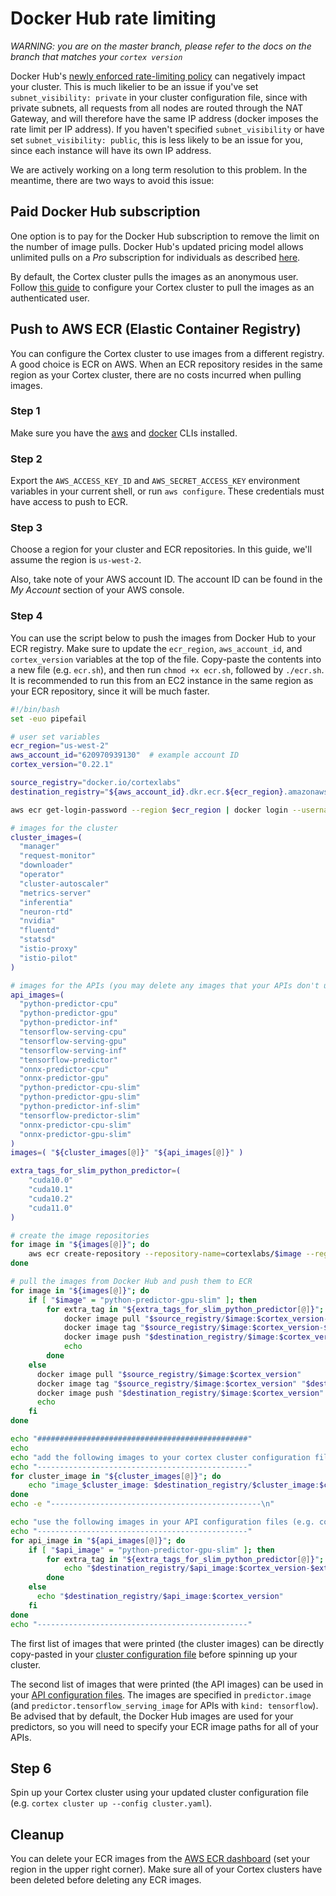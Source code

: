 # Docker Hub rate limiting

_WARNING: you are on the master branch, please refer to the docs on the branch that matches your `cortex version`_

Docker Hub's [newly enforced rate-limiting policy](https://www.docker.com/increase-rate-limits) can negatively impact your cluster. This is much likelier to be an issue if you've set `subnet_visibility: private` in your cluster configuration file, since with private subnets, all requests from all nodes are routed through the NAT Gateway, and will therefore have the same IP address (docker imposes the rate limit per IP address). If you haven't specified `subnet_visibility` or have set `subnet_visibility: public`, this is less likely to be an issue for you, since each instance will have its own IP address.

We are actively working on a long term resolution to this problem. In the meantime, there are two ways to avoid this issue:

## Paid Docker Hub subscription

One option is to pay for the Docker Hub subscription to remove the limit on the number of image pulls. Docker Hub's updated pricing model allows unlimited pulls on a _Pro_ subscription for individuals as described [here](https://www.docker.com/pricing).

By default, the Cortex cluster pulls the images as an anonymous user. Follow [this guide](private-docker.md) to configure your Cortex cluster to pull the images as an authenticated user.

## Push to AWS ECR (Elastic Container Registry)

You can configure the Cortex cluster to use images from a different registry. A good choice is ECR on AWS. When an ECR repository resides in the same region as your Cortex cluster, there are no costs incurred when pulling images.

### Step 1

Make sure you have the [aws](https://docs.aws.amazon.com/cli/latest/userguide/install-cliv1.html) and [docker](https://docs.docker.com/get-docker/) CLIs installed.

### Step 2

Export the `AWS_ACCESS_KEY_ID` and `AWS_SECRET_ACCESS_KEY` environment variables in your current shell, or run `aws configure`. These credentials must have access to push to ECR.

### Step 3

Choose a region for your cluster and ECR repositories. In this guide, we'll assume the region is `us-west-2`.

Also, take note of your AWS account ID. The account ID can be found in the _My Account_ section of your AWS console.

### Step 4

You can use the script below to push the images from Docker Hub to your ECR registry. Make sure to update the `ecr_region`, `aws_account_id`, and `cortex_version` variables at the top of the file. Copy-paste the contents into a new file (e.g. `ecr.sh`), and then run `chmod +x ecr.sh`, followed by `./ecr.sh`. It is recommended to run this from an EC2 instance in the same region as your ECR repository, since it will be much faster.

```bash
#!/bin/bash
set -euo pipefail

# user set variables
ecr_region="us-west-2"
aws_account_id="620970939130"  # example account ID
cortex_version="0.22.1"

source_registry="docker.io/cortexlabs"
destination_registry="${aws_account_id}.dkr.ecr.${ecr_region}.amazonaws.com/cortexlabs"

aws ecr get-login-password --region $ecr_region | docker login --username AWS --password-stdin $destination_registry

# images for the cluster
cluster_images=(
  "manager"
  "request-monitor"
  "downloader"
  "operator"
  "cluster-autoscaler"
  "metrics-server"
  "inferentia"
  "neuron-rtd"
  "nvidia"
  "fluentd"
  "statsd"
  "istio-proxy"
  "istio-pilot"
)

# images for the APIs (you may delete any images that your APIs don't use)
api_images=(
  "python-predictor-cpu"
  "python-predictor-gpu"
  "python-predictor-inf"
  "tensorflow-serving-cpu"
  "tensorflow-serving-gpu"
  "tensorflow-serving-inf"
  "tensorflow-predictor"
  "onnx-predictor-cpu"
  "onnx-predictor-gpu"
  "python-predictor-cpu-slim"
  "python-predictor-gpu-slim"
  "python-predictor-inf-slim"
  "tensorflow-predictor-slim"
  "onnx-predictor-cpu-slim"
  "onnx-predictor-gpu-slim"
)
images=( "${cluster_images[@]}" "${api_images[@]}" )

extra_tags_for_slim_python_predictor=(
    "cuda10.0"
    "cuda10.1"
    "cuda10.2"
    "cuda11.0"
)

# create the image repositories
for image in "${images[@]}"; do
    aws ecr create-repository --repository-name=cortexlabs/$image --region=$ecr_region || true
done

# pull the images from Docker Hub and push them to ECR
for image in "${images[@]}"; do
    if [ "$image" = "python-predictor-gpu-slim" ]; then
        for extra_tag in "${extra_tags_for_slim_python_predictor[@]}"; do
            docker image pull "$source_registry/$image:$cortex_version-$extra_tag"
            docker image tag "$source_registry/$image:$cortex_version-$extra_tag" "$destination_registry/$image:$cortex_version-$extra_tag"
            docker image push "$destination_registry/$image:$cortex_version-$extra_tag"
            echo
        done
    else
      docker image pull "$source_registry/$image:$cortex_version"
      docker image tag "$source_registry/$image:$cortex_version" "$destination_registry/$image:$cortex_version"
      docker image push "$destination_registry/$image:$cortex_version"
      echo
    fi
done

echo "###############################################"
echo
echo "add the following images to your cortex cluster configuration file (e.g. cluster.yaml):"
echo "-----------------------------------------------"
for cluster_image in "${cluster_images[@]}"; do
    echo "image_$cluster_image: $destination_registry/$cluster_image:$cortex_version"
done
echo -e "-----------------------------------------------\n"

echo "use the following images in your API configuration files (e.g. cortex.yaml):"
echo "-----------------------------------------------"
for api_image in "${api_images[@]}"; do
    if [ "$api_image" = "python-predictor-gpu-slim" ]; then
        for extra_tag in "${extra_tags_for_slim_python_predictor[@]}"; do
            echo "$destination_registry/$api_image:$cortex_version-$extra_tag"
        done
    else
      echo "$destination_registry/$api_image:$cortex_version"
    fi
done
echo "-----------------------------------------------"
```

The first list of images that were printed (the cluster images) can be directly copy-pasted in your [cluster configuration file](../cluster-management/config.md) before spinning up your cluster.

The second list of images that were printed (the API images) can be used in your [API configuration files](../deployments/realtime-api/api-configuration.md). The images are specified in `predictor.image` (and `predictor.tensorflow_serving_image` for APIs with `kind: tensorflow`). Be advised that by default, the Docker Hub images are used for your predictors, so you will need to specify your ECR image paths for all of your APIs.

## Step 6

Spin up your Cortex cluster using your updated cluster configuration file (e.g. `cortex cluster up --config cluster.yaml`).

## Cleanup

You can delete your ECR images from the [AWS ECR dashboard](https://console.aws.amazon.com/ecr/repositories) (set your region in the upper right corner). Make sure all of your Cortex clusters have been deleted before deleting any ECR images.
